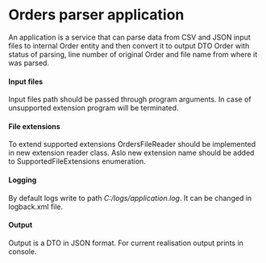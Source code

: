 # Orders parser application
An application is a service that can parse data from CSV and JSON input files to internal Order entity and then convert it to
output DTO Order with status of parsing, line number of original Order and file name from where it was parsed.

#### Input files
Input files path should be passed through program arguments.
In case of unsupported extension program will be terminated.

#### File extensions
To extend supported extensions OrdersFileReader should be implemented in new extension reader class. Aslo new extension
name should be added to SupportedFileExtensions enumeration.

#### Logging
By default logs write to path _C:/logs/application.log_. It can be changed in logback.xml file.

#### Output
Output is a DTO in JSON format. For current realisation output prints in console.